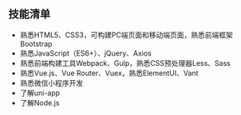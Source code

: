 ## 技能清单

- 熟悉HTML5、CSS3，可构建PC端页面和移动端页面，熟悉前端框架Bootstrap
- 熟悉JavaScript（ES6+）、jQuery、Axios
- 熟悉前端构建工具Webpack、Gulp，熟悉CSS预处理器Less、Sass
- 熟悉Vue.js、Vue Router、Vuex，熟悉ElementUI、Vant
- 熟悉微信小程序开发
- 了解uni-app
- 了解Node.js
<!---、Ant Design of Vue
- 熟悉React.js、React Router、Redux，熟悉Ant Design
- 熟悉微信小程序开发、uni-app
- 熟悉Node.js、Express、Koa

- 熟悉PHP、MySQL、ThinkPHP、Yii、Zend Framework
- 熟悉SVN、Git
- 可阅读相关技术的英文文档

## 工作经历

- 上海xx网络科技有限公司						职位：Web前端						2021.06 - 2021.09
- 吉林省xx信息技术有限公司						职位：PHP程序开发 					2017.06 - 2019.04
- 吉林市xxxx网络有限公司						职位：PHP程序开发 					2016.05 - 2017.06

## 项目经验

## 自我评价
--->


<!---
- 👋 Hi, I’m @cn2156
- 👀 I’m interested in ...
- 🌱 I’m currently learning ...
- 💞️ I’m looking to collaborate on ...
- 📫 How to reach me ...


cn2156/cn2156 is a ✨ special ✨ repository because its `README.md` (this file) appears on your GitHub profile.
You can click the Preview link to take a look at your changes.
--->
